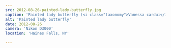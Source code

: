 ```yaml
---
src: 2012-08-26-painted-lady-butterfly.jpg
caption: 'Painted lady butterfly (<i class="taxonomy">Vanessa cardui</i>)'
alt: 'Painted lady butterfly'
date: 2012-08-26
camera: 'Nikon D3000'
location: 'Haines Falls, NY'

---
```

